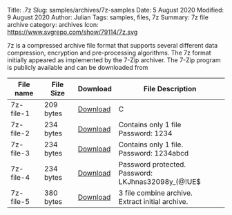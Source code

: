 Title: .7z
Slug: samples/archives/7z-samples
Date: 5 August 2020
Modified: 9 August 2020
Author: Julian
Tags: samples, files, 7z
Summary:  7z file archive
category: archives
Icon: https://www.svgrepo.com/show/79114/7z.svg

7z is a compressed archive file format that supports several different data compression, encryption and pre-processing algorithms. The 7z format initially appeared as implemented by the 7-Zip archiver. The 7-Zip program is publicly available and can be downloaded from 

|  File name |   File Size |   Download      |   File Description                                                                                      |
|------------|-------------|-----------------|---------------------------------------------------------------------------------------------------------|
| 7z-file-1  | 209 bytes   | [Download](#)   | C                                                                                                       |
| 7z-file-2  | 234 bytes   | [Download](#)   | Contains only 1 file<br>Password: 1234                                                                  |
| 7z-file-3  | 234 bytes   | [Download](#)   | Contains only 1 file.<br>Password: 1234abcd                                                             |
| 7z-file-4  | 234 bytes   | [Download](#)   | Password protected.<br>Password: LKJhnas32098y_(@!UE$                                                   |
| 7z-file-5  | 380 bytes   | [Download](#)   | 3 file combine archive.<br>Extract initial archive.                                                     |